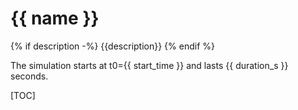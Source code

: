 # {{ name }}

{% if description -%}
{{description}}
{% endif %}

The simulation starts at t0={{ start_time }} and lasts {{ duration_s
}} seconds.

[TOC]


